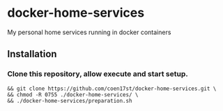 # docker-home-services
My personal home services running in docker containers

## Installation
### Clone this repository, allow execute and start setup.
```
&& git clone https://github.com/coen17st/docker-home-services.git \
&& chmod -R 0755 ./docker-home-services/ \
&& ./docker-home-services/preparation.sh
```
